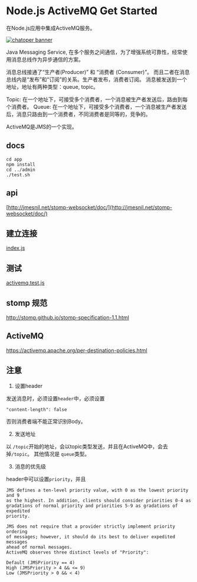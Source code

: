 # Node.js ActiveMQ Get Started
在Node.js应用中集成ActiveMQ服务。

[![chatoper banner][co-banner-image]][co-url]

[co-banner-image]: https://user-images.githubusercontent.com/3538629/42383104-da925942-8168-11e8-8195-868d5fcec170.png
[co-url]: https://www.chatopera.com

Java Messaging Service, 在多个服务之间通信，为了增强系统可靠性，经常使用消息总线作为异步通信的方案。

消息总线接通了“生产者(Producer)” 和 “消费者 (Consumer)”。
而且二者在消息总线内是“发布”和“订阅”的关系。生产者发布，消费者订阅。
消息被发送到一个地址，地址有两种类型：queue, topic。

Topic: 在一个地址下，可接受多个消费者，一个消息被生产者发送后，路由到每个消费者。
Queue: 在一个地址下，可接受多个消费者，一个消息被生产者发送后，消息只路由到一个消费者，不同消费者是同等的，竞争的。

ActiveMQ是JMS的一个实现。

## docs

```
cd app
npm install
cd ../admin
./test.sh
```

## api
[http://jmesnil.net/stomp-websocket/doc/](http://jmesnil.net/stomp-websocket/doc/)

## 建立连接

[index.js](https://github.com/Samurais/node-activemq/blob/master/app/index.js)

## 测试

[activemq.test.js](https://github.com/Samurais/node-activemq/blob/master/app/test/activemq.test.js)

## stomp 规范
http://stomp.github.io/stomp-specification-1.1.html

## ActiveMQ
https://activemq.apache.org/per-destination-policies.html

## 注意

1. 设置header

发送消息时，必须设置```header```中，必须设置

```
"content-length": false 
```

否则消费者端不能正常识别Body。

 
2. 发送地址

以 ```/topic```开始的地址，会以topic类型发送，并且在ActiveMQ中，会去掉```/topic```。
其他情况是 ```queue```类型。


3. 消息的优先级

header中可以设置```priority```，并且

```
JMS defines a ten-level priority value, with 0 as the lowest priority and 9
as the highest. In addition, clients should consider priorities 0-4 as
gradations of normal priority and priorities 5-9 as gradations of expedited
priority.

JMS does not require that a provider strictly implement priority ordering
of messages; however, it should do its best to deliver expedited messages
ahead of normal messages.
ActiveMQ observes three distinct levels of "Priority":

Default (JMSPriority == 4)
High (JMSPriority > 4 && <= 9)
Low (JMSPriority > 0 && < 4)
```



